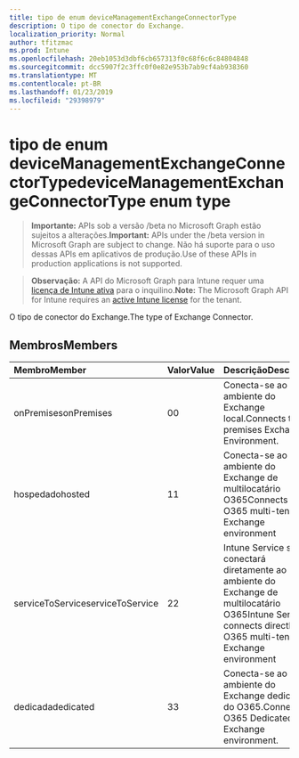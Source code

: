```yaml
---
title: tipo de enum deviceManagementExchangeConnectorType
description: O tipo de conector do Exchange.
localization_priority: Normal
author: tfitzmac
ms.prod: Intune
ms.openlocfilehash: 20eb1053d3dbf6cb657313f0c68f6c6c84804848
ms.sourcegitcommit: dcc5907f2c3ffc0f0e82e953b7ab9cf4ab938360
ms.translationtype: MT
ms.contentlocale: pt-BR
ms.lasthandoff: 01/23/2019
ms.locfileid: "29398979"
---
```

# <a name="devicemanagementexchangeconnectortype-enum-type"></a><span data-ttu-id="e10f2-103">tipo de enum deviceManagementExchangeConnectorType</span><span class="sxs-lookup"><span data-stu-id="e10f2-103">deviceManagementExchangeConnectorType enum type</span></span>

> <span data-ttu-id="e10f2-104">**Importante:** APIs sob a versão /beta no Microsoft Graph estão sujeitos a alterações.</span><span class="sxs-lookup"><span data-stu-id="e10f2-104">**Important:** APIs under the /beta version in Microsoft Graph are subject to change.</span></span> <span data-ttu-id="e10f2-105">Não há suporte para o uso dessas APIs em aplicativos de produção.</span><span class="sxs-lookup"><span data-stu-id="e10f2-105">Use of these APIs in production applications is not supported.</span></span>

> <span data-ttu-id="e10f2-106">**Observação:** A API do Microsoft Graph para Intune requer uma [licença de Intune ativa](https://go.microsoft.com/fwlink/?linkid=839381) para o inquilino.</span><span class="sxs-lookup"><span data-stu-id="e10f2-106">**Note:** The Microsoft Graph API for Intune requires an [active Intune license](https://go.microsoft.com/fwlink/?linkid=839381) for the tenant.</span></span>

<span data-ttu-id="e10f2-107">O tipo de conector do Exchange.</span><span class="sxs-lookup"><span data-stu-id="e10f2-107">The type of Exchange Connector.</span></span>

## <a name="members"></a><span data-ttu-id="e10f2-108">Membros</span><span class="sxs-lookup"><span data-stu-id="e10f2-108">Members</span></span>
|<span data-ttu-id="e10f2-109">Membro</span><span class="sxs-lookup"><span data-stu-id="e10f2-109">Member</span></span>|<span data-ttu-id="e10f2-110">Valor</span><span class="sxs-lookup"><span data-stu-id="e10f2-110">Value</span></span>|<span data-ttu-id="e10f2-111">Descrição</span><span class="sxs-lookup"><span data-stu-id="e10f2-111">Description</span></span>|
|:---|:---|:---|
|<span data-ttu-id="e10f2-112">onPremises</span><span class="sxs-lookup"><span data-stu-id="e10f2-112">onPremises</span></span>|<span data-ttu-id="e10f2-113">0</span><span class="sxs-lookup"><span data-stu-id="e10f2-113">0</span></span>|<span data-ttu-id="e10f2-114">Conecta-se ao ambiente do Exchange local.</span><span class="sxs-lookup"><span data-stu-id="e10f2-114">Connects to on-premises Exchange Environment.</span></span>|
|<span data-ttu-id="e10f2-115">hospedado</span><span class="sxs-lookup"><span data-stu-id="e10f2-115">hosted</span></span>|<span data-ttu-id="e10f2-116">1</span><span class="sxs-lookup"><span data-stu-id="e10f2-116">1</span></span>|<span data-ttu-id="e10f2-117">Conecta-se ao ambiente do Exchange de multilocatário O365</span><span class="sxs-lookup"><span data-stu-id="e10f2-117">Connects to O365 multi-tenant Exchange environment</span></span>|
|<span data-ttu-id="e10f2-118">serviceToService</span><span class="sxs-lookup"><span data-stu-id="e10f2-118">serviceToService</span></span>|<span data-ttu-id="e10f2-119">2</span><span class="sxs-lookup"><span data-stu-id="e10f2-119">2</span></span>|<span data-ttu-id="e10f2-120">Intune Service se conectará diretamente ao ambiente do Exchange de multilocatário O365</span><span class="sxs-lookup"><span data-stu-id="e10f2-120">Intune Service connects directly to O365 multi-tenant Exchange environment</span></span>|
|<span data-ttu-id="e10f2-121">dedicada</span><span class="sxs-lookup"><span data-stu-id="e10f2-121">dedicated</span></span>|<span data-ttu-id="e10f2-122">3</span><span class="sxs-lookup"><span data-stu-id="e10f2-122">3</span></span>|<span data-ttu-id="e10f2-123">Conecta-se ao ambiente do Exchange dedicada do O365.</span><span class="sxs-lookup"><span data-stu-id="e10f2-123">Connects to O365 Dedicated Exchange environment.</span></span>|




